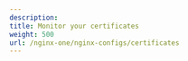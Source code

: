 ```yaml
---
description:
title: Monitor your certificates
weight: 500
url: /nginx-one/nginx-configs/certificates
---
```

